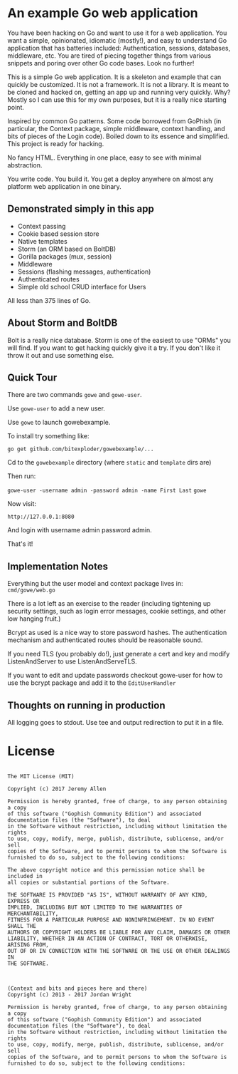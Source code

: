 # An example Go web application

You have been hacking on Go and want to use it for a web application. You want a simple, opinionated, idiomatic (mostly!), and easy to understand Go application that has batteries included: Authentication, sessions, databases, middleware, etc. You are tired of piecing together things from various snippets and poring over other Go code bases. Look no further!

This is a simple Go web application. It is a skeleton and example that can quickly be customized. It is not a framework. It is not a library. It is meant to be cloned and hacked on, getting an app up and running very quickly. Why? Mostly so I can use this for my own purposes, but it is a really nice starting point. 

Inspired by common Go patterns. Some code borrowed from GoPhish (in particular, the Context package, simple middleware, context handling, and bits of pieces of the Login code). Boiled down to its essence and simplified. This project is ready for hacking. 

No fancy HTML. Everything in one place, easy to see with minimal abstraction. 

You write code. You build it. You get a deploy anywhere on almost any platform web application in one binary. 

## Demonstrated simply in this app

 * Context passing
 * Cookie based session store
 * Native templates
 * Storm (an ORM based on BoltDB)
 * Gorilla packages (mux, session)
 * Middleware
 * Sessions (flashing messages, authentication)
 * Authenticated routes
 * Simple old school CRUD interface for Users

All less than 375 lines of Go.

## About Storm and BoltDB

Bolt is a really nice database. Storm is one of the easiest to use "ORMs" you will find. If you want to get hacking quickly give it a try. If you don't like it throw it out and use something else.

## Quick Tour

There are two commands `gowe` and `gowe-user`. 

Use `gowe-user` to add a new user.

Use `gowe` to launch gowebexample. 

To install try something like:

`go get github.com/bitexploder/gowebexample/...`

Cd to the `gowebexample` directory (where `static` and `template` dirs are)

Then run:

`gowe-user -username admin -password admin -name First Last`
`gowe`

Now visit:

`http://127.0.0.1:8080`

And login with username admin password admin. 

That's it!

## Implementation Notes

Everything but the user model and context package lives in: `cmd/gowe/web.go`

There is a lot left as an exercise to the reader (including tightening up security settings, such as login error messages, cookie settings, and other low hanging fruit.)

Bcrypt as used is a nice way to store password hashes. The authentication mechanism and authenticated routes should be reasonable sound. 

If you need TLS (you probably do!), just generate a cert and key and modify ListenAndServer to use ListenAndServeTLS.

If you want to edit and update passwords checkout gowe-user for how to use the bcrypt package and add it to the `EditUserHandler`


## Thoughts on running in production

All logging goes to stdout. Use tee and output redirection to put it in a file.

# License

```Gowebexample - An example Go application

The MIT License (MIT)

Copyright (c) 2017 Jeremy Allen

Permission is hereby granted, free of charge, to any person obtaining a copy
of this software ("Gophish Community Edition") and associated documentation files (the "Software"), to deal
in the Software without restriction, including without limitation the rights
to use, copy, modify, merge, publish, distribute, sublicense, and/or sell
copies of the Software, and to permit persons to whom the Software is
furnished to do so, subject to the following conditions:

The above copyright notice and this permission notice shall be included in
all copies or substantial portions of the Software.

THE SOFTWARE IS PROVIDED "AS IS", WITHOUT WARRANTY OF ANY KIND, EXPRESS OR
IMPLIED, INCLUDING BUT NOT LIMITED TO THE WARRANTIES OF MERCHANTABILITY,
FITNESS FOR A PARTICULAR PURPOSE AND NONINFRINGEMENT. IN NO EVENT SHALL THE
AUTHORS OR COPYRIGHT HOLDERS BE LIABLE FOR ANY CLAIM, DAMAGES OR OTHER
LIABILITY, WHETHER IN AN ACTION OF CONTRACT, TORT OR OTHERWISE, ARISING FROM,
OUT OF OR IN CONNECTION WITH THE SOFTWARE OR THE USE OR OTHER DEALINGS IN
THE SOFTWARE.



(Context and bits and pieces here and there)
Copyright (c) 2013 - 2017 Jordan Wright

Permission is hereby granted, free of charge, to any person obtaining a copy
of this software ("Gophish Community Edition") and associated documentation files (the "Software"), to deal
in the Software without restriction, including without limitation the rights
to use, copy, modify, merge, publish, distribute, sublicense, and/or sell
copies of the Software, and to permit persons to whom the Software is
furnished to do so, subject to the following conditions:

```

 


